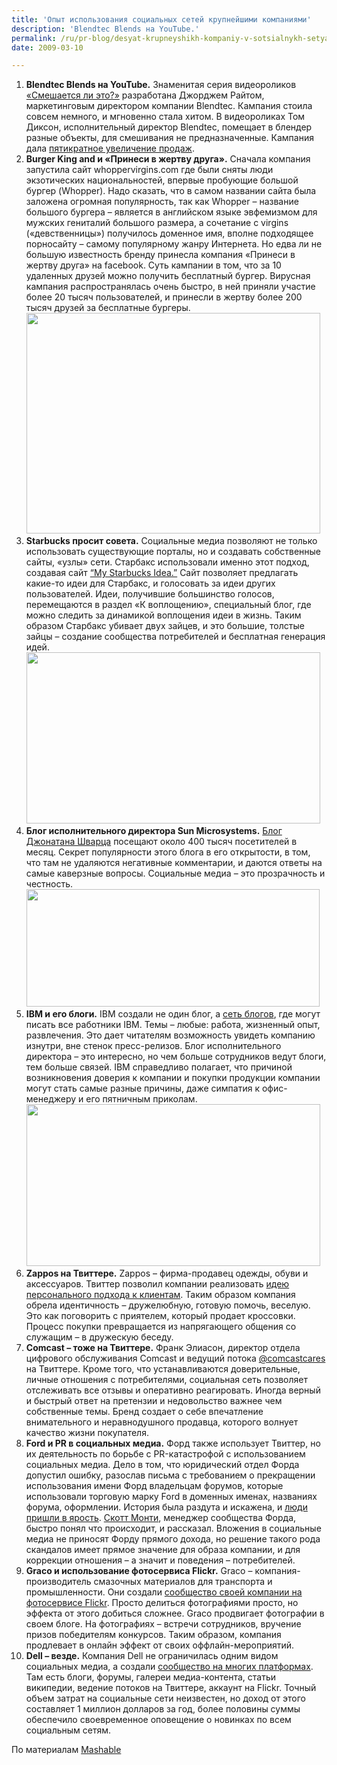 ```yaml
---
title: 'Опыт использования социальных сетей крупнейшими компаниями'
description: 'Blendtec Blends на YouTube.'
permalink: /ru/pr-blog/desyat-krupneyshikh-kompaniy-v-sotsialnykh-setyakh
date: 2009-03-10

---
```


<ol>
<li><strong>Blendtec Blends на  YouTube.</strong>
Знаменитая серия видеороликов <a href="https://www.youtube.com/user/Blendtec">«Смешается ли это?»</a> разработана Джорджем Райтом, маркетинговым директором компании Blendtec. Кампания стоила совсем немного, и мгновенно стала хитом. В видеороликах Том Диксон, исполнительный директор Blendtec, помещает в блендер разные объекты, для смешивания не предназначенные. Кампания дала <a href="/ru/pr-blog/10-ideas-of-pr-in-the-net">пятикратное увеличение продаж</a>. <br></li>
<li><strong>Burger King and и «Принеси в жертву друга».</strong>
Сначала компания запустила сайт whoppervirgins.com где были сняты люди экзотических национальностей, впервые пробующие большой бургер (Whopper). Надо сказать, что в самом названии сайта была заложена огромная популярность, так как Whopper – название большого бургера – является в английском языке эвфемизмом для мужских гениталий большого размера, а сочетание с virgins («девственницы») получилось доменное имя, вполне подходящее порносайту – самому популярному жанру Интернета. Но едва ли не большую известность бренду принесла компания «Принеси в жертву друга» на facebook. Суть кампании в том, что за 10 удаленных друзей можно получить бесплатный бургер. Вирусная кампания распространялась очень быстро, в ней приняли участие более 20 тысяч пользователей, и принесли  в жертву более 200 тысяч друзей за бесплатные бургеры.<br>
<img src="{{ site.assets }}/upload/burger-king.jpg" alt="" class="post__img" width="470" height="353"></li>
<li><strong>Starbucks просит совета.</strong>
Социальные медиа позволяют не только использовать существующие порталы, но и создавать собственные сайты, «узлы» сети.  Старбакс использовали именно этот подход, создавая сайт <a href="https://mystarbucksidea.force.com/ideaHome">“My Starbucks Idea.”</a> Сайт позволяет предлагать какие-то идеи для Старбакс, и голосовать за идеи других пользователей. Идеи, получившие большинство голосов, перемещаются в раздел «К воплощению», специальный блог, где можно следить за динамикой воплощения идеи в жизнь. Таким образом Старбакс убивает двух зайцев, и это большие, толстые зайцы – создание сообщества потребителей и бесплатная генерация идей.
<img src="{{ site.assets }}/upload/starbucks.png" alt="" class="post__img" width="470" height="274"></li>
<li><strong>Блог исполнительного директора Sun Microsystems.</strong>
<a href="https://blogs.sun.com/jonathan/">Блог Джонатана Шварца</a> посещают около 400 тысяч посетителей в месяц. Секрет популярности этого блога в его открытости, в том, что там не удаляются негативные комментарии, и даются ответы на самые каверзные вопросы. Социальные медиа – это прозрачность и  честность. <br>
<img src="{{ site.assets }}/upload/sun.png" alt="" class="post__img" width="469" height="188"></li>
<li><strong>IBM и его блоги.</strong>
IBM создали не один блог, а <a href="https://www.ibm.com/blogs/zz/en/">сеть блогов</a>, где могут писать все работники IBM. Темы – любые: работа, жизненный опыт, развлечения. Это дает читателям возможность  увидеть компанию изнутри, вне стенок пресс-релизов. Блог исполнительного директора – это интересно, но чем больше сотрудников ведут блоги, тем больше связей. IBM справедливо полагает, что причиной возникновения доверия к компании и покупки продукции компании могут стать самые разные причины, даже симпатия к офис-менеджеру и его пятничным приколам. <br>
<img src="{{ site.assets }}/upload/ibmers.png" alt="" class="post__img" width="470" height="259"></li>
<li><strong>Zappos на Твиттере.</strong>
Zappos – фирма-продавец одежды, обуви и аксессуаров. Твиттер позволил компании реализовать <a href="https://twitter.zappos.com/">идею персонального подхода к клиентам</a>. Таким образом компания обрела идентичность – дружелюбную, готовую помочь, веселую. Это как поговорить с приятелем, который продает кроссовки. Процесс покупки превращается из напрягающего общения со служащим – в дружескую беседу. </li>
<li><strong>Comcast – тоже на Твиттере.</strong>
Франк Элиасон, директор отдела цифрового обслуживания Comcast и ведущий потока <a href="https://twitter.com/comcastcares">@comcastcares</a> на Твиттере. Кроме того, что устанавливаются доверительные, личные отношения с потребителями, социальная сеть позволяет отслеживать все отзывы и оперативно реагировать. Иногда верный и быстрый ответ на претензии и недовольство важнее чем собственные темы.  Бренд создает о себе впечатление внимательного и неравнодушного продавца, которого волнует качество жизни покупателя.</li>
<li><strong>Ford и PR в социальных медиа.</strong>
Форд также использует Твиттер, но их деятельность по борьбе с PR-катастрофой с использованием социальных медиа. Дело в  том, что юридический отдел Форда допустил ошибку, разослав письма с требованием о прекращении использования имени Форд владельцам форумов, которые использовали торговую марку Ford в доменных именах, названиях форума, оформлении.  История была раздута и искажена, и <a href="https://jalopnik.com/5106183/bold-moves-ford-threatens-enthusiast-sites-with-lawsuits-over-copyright-infringement">люди пришли в ярость</a>. <a href="https://twitter.com/scottmonty">Скотт Монти</a>, менеджер сообщества Форда, быстро понял что происходит, и рассказал. Вложения в социальные медиа не приносят Форду прямого дохода, но решение такого рода скандалов имеет прямое значение для образа компании, и для коррекции отношения – а значит и поведения – потребителей.</li>
<li><strong>Graco и использование фотосервиса Flickr.</strong>
Graco – компания-производитель смазочных материалов для транспорта и промышленности. Они создали <a href="https://www.flickr.com/photos/gracogettogethers/">сообщество своей компании на фотосервисе Flickr</a>. Просто делиться фотографиями просто, но эффекта от этого добиться сложнее. Graco продвигает фотографии в своем блоге. На фотографиях – встречи сотрудников, вручение призов победителям конкурсов. Таким образом, компания продлевает в онлайн эффект от своих оффлайн-мероприятий. </li>
<li><strong>Dell – везде.</strong>
Компания Dell не ограничилась одним видом социальных медиа, а создали <a href="https://en.community.dell.com/">сообщество на многих платформах</a>. Там есть блоги, форумы, галереи медиа-контента, статьи википедии, ведение потоков на Твиттере, аккаунт на Flickr. Точный объем затрат на социальные сети неизвестен, но доход от этого составляет 1 миллион долларов за год, более половины суммы обеспечило своевременное оповещение о новинках по всем социальным сетям.  </li>
</ol>

По материалам <a href="https://mashable.com/2009/02/06/social-media-smartest-brands/?cp=3">Mashable</a>

